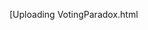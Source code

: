 [Uploading VotingParadox.html<!DOCTYPE html>
<html lang="en">
<head>
    <meta charset="UTF-8">
    <meta name="viewport" content="width=device-width, initial-scale=1.0">
    <title>Economic Anxiety vs Cultural Identity: American Voting Patterns</title>
    <script src="https://cdnjs.cloudflare.com/ajax/libs/Chart.js/3.9.1/chart.min.js"></script>
    <script>
        // Wait for Chart.js to load and test it
        window.addEventListener('load', function() {
            console.log('Page fully loaded');
            console.log('Chart.js available:', typeof Chart !== 'undefined');
            if (typeof Chart !== 'undefined') {
                console.log('Chart.js version:', Chart.version);
            }
        });

        // Define showTab function immediately
        function showTab(tabName) {
            console.log('=== showTab called with:', tabName, '===');
            
            // Hide all tab contents
            const tabContents = document.querySelectorAll('.tab-content');
            console.log('Found tab contents:', tabContents.length);
            tabContents.forEach((tab, index) => {
                console.log(`Tab ${index}:`, tab.id, 'active:', tab.classList.contains('active'));
                if (tab) tab.classList.remove('active');
            });

            // Remove active class from all buttons
            const tabButtons = document.querySelectorAll('.tab-button');
            tabButtons.forEach(button => {
                if (button) button.classList.remove('active');
            });

            // Show selected tab
            const targetTab = document.getElementById(tabName);
            console.log('Target tab element:', targetTab);
            if (targetTab) {
                targetTab.classList.add('active');
                console.log('Activated tab:', tabName);
                
                // Check if canvas elements exist in this tab
                const canvases = targetTab.querySelectorAll('canvas');
                console.log('Canvases in tab:', canvases.length);
                canvases.forEach((canvas, index) => {
                    console.log(`Canvas ${index}:`, canvas.id, 'width:', canvas.width, 'height:', canvas.height);
                });
            } else {
                console.error('Tab element not found for:', tabName);
                return;
            }
            
            // Find and activate the correct button
            const allButtons = document.querySelectorAll('.tab-button');
            allButtons.forEach(button => {
                if (button.onclick && button.onclick.toString().includes(`'${tabName}'`)) {
                    button.classList.add('active');
                    console.log('Activated button for:', tabName);
                }
            });

            // Wait longer and check Chart.js availability
            setTimeout(() => {
                console.log('=== Starting chart initialization ===');
                console.log('Chart.js available:', typeof Chart !== 'undefined');
                console.log('Charts object exists:', typeof charts !== 'undefined');
                
                if (typeof Chart !== 'undefined') {
                    console.log('Chart.js version:', Chart.version || 'unknown');
                    initializeChartsForTab(tabName);
                } else {
                    console.error('Chart.js is not available!');
                    // Try to show a simple message in the chart container
                    const targetTab = document.getElementById(tabName);
                    if (targetTab) {
                        const chartContainers = targetTab.querySelectorAll('.chart-wrapper');
                        chartContainers.forEach(container => {
                            container.innerHTML = '<p style="text-align: center; padding: 50px; color: red;">Chart.js failed to load</p>';
                        });
                    }
                }
            }, 1000);
        }
        
        // Test function availability
        console.log('showTab function defined');

        // Initialize charts object
        let charts = {};
        console.log('Charts object initialized');

        // Chart data definitions
        const distressedCountiesData = {
            labels: ['Prosperous', 'Comfortable', 'Mid-tier', 'At Risk', 'Distressed'],
            datasets: [{
                label: 'Trump 2024 Shift (%)',
                data: [-2.1, 1.3, 4.7, 8.9, 14.1],
                backgroundColor: 'rgba(255, 124, 124, 0.8)',
                borderColor: 'rgba(255, 124, 124, 1)',
                borderWidth: 2
            }, {
                label: 'Poverty Rate (%)',
                data: [8.5, 11.2, 14.8, 18.9, 23.7],
                backgroundColor: 'rgba(136, 132, 216, 0.8)',
                borderColor: 'rgba(136, 132, 216, 1)',
                borderWidth: 2
            }]
        };

        const manufacturingData = {
            datasets: [{
                label: 'Rust Belt',
                data: [
                    {x: -33.2, y: 8.1}, {x: -28.7, y: 9.5}, {x: -25.4, y: 6.2}, 
                    {x: -21.8, y: 7.8}, {x: -19.3, y: 4.9}
                ],
                backgroundColor: 'rgba(255, 124, 124, 0.8)',
                borderColor: 'rgba(255, 124, 124, 1)',
                pointRadius: 8
            }, {
                label: 'South',
                data: [
                    {x: -45.1, y: 3.8}, {x: -23.9, y: 2.1}, {x: -18.2, y: 2.8}
                ],
                backgroundColor: 'rgba(136, 132, 216, 0.8)',
                borderColor: 'rgba(136, 132, 216, 1)',
                pointRadius: 8
            }]
        };

        const casesData = {
            labels: ['Elliott County, KY', 'Mahoning County, OH', 'Monroe County, MI', 'Maverick County, TX'],
            datasets: [{
                label: 'Political Swing (Points)',
                data: [48, 26, 16, 14],
                backgroundColor: [
                    'rgba(255, 124, 124, 0.8)',
                    'rgba(136, 132, 216, 0.8)',
                    'rgba(255, 196, 88, 0.8)',
                    'rgba(130, 202, 157, 0.8)'
                ],
                borderColor: [
                    'rgba(255, 124, 124, 1)',
                    'rgba(136, 132, 216, 1)',
                    'rgba(255, 196, 88, 1)',
                    'rgba(130, 202, 157, 1)'
                ],
                borderWidth: 2
            }]
        };

        const policyData = {
            labels: ['Healthcare\n(ACA/Medicaid)', 'Tax Cuts\nfor Wealthy', 'Trade\nTariffs', 'School\nVouchers'],
            datasets: [{
                label: 'General Public Support (%)',
                data: [68, 21, 35, 42],
                backgroundColor: 'rgba(130, 202, 157, 0.8)',
                borderColor: 'rgba(130, 202, 157, 1)',
                borderWidth: 2
            }, {
                label: 'Votes Against Self-Interest (%)',
                data: [72, 58, 71, 65],
                backgroundColor: 'rgba(255, 124, 124, 0.8)',
                borderColor: 'rgba(255, 124, 124, 1)',
                borderWidth: 2
            }]
        };

        const messagingData = {
            labels: ['Pure Economic\nPolicy', 'Cultural\nValues', 'Economic +\nCultural', 'Immigration +\nEconomy', 'National\nIdentity'],
            datasets: [{
                label: 'Social Media Engagement (%)',
                data: [2.1, 8.4, 6.7, 9.2, 7.8],
                backgroundColor: 'rgba(136, 132, 216, 0.8)',
                borderColor: 'rgba(136, 132, 216, 1)',
                borderWidth: 2
            }, {
                label: 'Political Effectiveness (%)',
                data: [25, 78, 82, 85, 79],
                backgroundColor: 'rgba(130, 202, 157, 0.8)',
                borderColor: 'rgba(130, 202, 157, 1)',
                borderWidth: 2
            }]
        };

        const prioritiesData = {
            labels: ['Economy', 'Immigration', 'Crime', 'Cultural Values', 'Healthcare', 'Education'],
            datasets: [{
                label: 'Trump Voters (%)',
                data: [93, 82, 76, 71, 45, 38],
                backgroundColor: 'rgba(255, 124, 124, 0.8)',
                borderColor: 'rgba(255, 124, 124, 1)',
                borderWidth: 2
            }, {
                label: 'All Voters (%)',
                data: [81, 45, 38, 34, 67, 58],
                backgroundColor: 'rgba(136, 132, 216, 0.8)',
                borderColor: 'rgba(136, 132, 216, 1)',
                borderWidth: 2
            }]
        };

        // Chart initialization function
        function initializeChartsForTab(tabName) {
            console.log('Initializing charts for tab:', tabName);
            console.log('Charts object before:', Object.keys(charts));
            
            // Create real charts with actual data
            if (tabName === 'economic') {
                console.log('Creating economic charts...');
                
                // Distress Chart
                if (!charts.distressChart) {
                    const canvas = document.getElementById('distressChart');
                    if (canvas) {
                        console.log('Creating distress chart');
                        const ctx = canvas.getContext('2d');
                        charts.distressChart = new Chart(ctx, {
                            type: 'bar',
                            data: distressedCountiesData,
                            options: {
                                responsive: true,
                                maintainAspectRatio: false,
                                plugins: {
                                    title: {
                                        display: true,
                                        text: 'Economic Distress vs Republican Voting'
                                    },
                                    legend: {
                                        display: true
                                    }
                                },
                                scales: {
                                    y: {
                                        beginAtZero: true,
                                        title: {
                                            display: true,
                                            text: 'Percentage'
                                        }
                                    }
                                }
                            }
                        });
                        console.log('Distress chart created successfully');
                    }
                }

                // Manufacturing Chart
                if (!charts.manufacturingChart) {
                    const canvas = document.getElementById('manufacturingChart');
                    if (canvas) {
                        console.log('Creating manufacturing chart');
                        const ctx = canvas.getContext('2d');
                        charts.manufacturingChart = new Chart(ctx, {
                            type: 'scatter',
                            data: manufacturingData,
                            options: {
                                responsive: true,
                                maintainAspectRatio: false,
                                plugins: {
                                    title: {
                                        display: true,
                                        text: 'Manufacturing Job Losses vs Political Shifts'
                                    },
                                    legend: {
                                        display: true
                                    }
                                },
                                scales: {
                                    x: {
                                        title: {
                                            display: true,
                                            text: 'Manufacturing Jobs Lost (%)'
                                        }
                                    },
                                    y: {
                                        title: {
                                            display: true,
                                            text: 'Trump Vote Shift 2016 (%)'
                                        }
                                    }
                                }
                            }
                        });
                        console.log('Manufacturing chart created successfully');
                    }
                }
                
            } else if (tabName === 'regional') {
                console.log('Creating regional charts...');
                
                if (!charts.casesChart) {
                    const canvas = document.getElementById('casesChart');
                    if (canvas) {
                        console.log('Creating cases chart');
                        const ctx = canvas.getContext('2d');
                        charts.casesChart = new Chart(ctx, {
                            type: 'bar',
                            data: casesData,
                            options: {
                                responsive: true,
                                maintainAspectRatio: false,
                                plugins: {
                                    title: {
                                        display: true,
                                        text: 'County Case Studies: Political Swings'
                                    },
                                    legend: {
                                        display: false
                                    }
                                },
                                scales: {
                                    y: {
                                        beginAtZero: true,
                                        title: {
                                            display: true,
                                            text: 'Political Swing (Points)'
                                        }
                                    }
                                }
                            }
                        });
                        console.log('Cases chart created successfully');
                    }
                }
                
            } else if (tabName === 'policy') {
                console.log('Creating policy charts...');
                
                if (!charts.policyChart) {
                    const canvas = document.getElementById('policyChart');
                    if (canvas) {
                        console.log('Creating policy chart');
                        const ctx = canvas.getContext('2d');
                        charts.policyChart = new Chart(ctx, {
                            type: 'bar',
                            data: policyData,
                            options: {
                                responsive: true,
                                maintainAspectRatio: false,
                                plugins: {
                                    title: {
                                        display: true,
                                        text: 'Policy Support vs Voting Behavior'
                                    },
                                    legend: {
                                        display: true
                                    }
                                },
                                scales: {
                                    y: {
                                        beginAtZero: true,
                                        title: {
                                            display: true,
                                            text: 'Percentage (%)'
                                        }
                                    }
                                }
                            }
                        });
                        console.log('Policy chart created successfully');
                    }
                }
                
            } else if (tabName === 'messaging') {
                console.log('Creating messaging charts...');
                
                if (!charts.messagingChart) {
                    const canvas = document.getElementById('messagingChart');
                    if (canvas) {
                        console.log('Creating messaging chart');
                        const ctx = canvas.getContext('2d');
                        charts.messagingChart = new Chart(ctx, {
                            type: 'bar',
                            data: messagingData,
                            options: {
                                responsive: true,
                                maintainAspectRatio: false,
                                plugins: {
                                    title: {
                                        display: true,
                                        text: 'Cultural vs Economic Messaging Effectiveness'
                                    },
                                    legend: {
                                        display: true
                                    }
                                },
                                scales: {
                                    y: {
                                        beginAtZero: true,
                                        title: {
                                            display: true,
                                            text: 'Percentage'
                                        }
                                    }
                                }
                            }
                        });
                        console.log('Messaging chart created successfully');
                    }
                }

                if (!charts.prioritiesChart) {
                    const canvas = document.getElementById('prioritiesChart');
                    if (canvas) {
                        console.log('Creating priorities chart');
                        const ctx = canvas.getContext('2d');
                        charts.prioritiesChart = new Chart(ctx, {
                            type: 'bar',
                            data: prioritiesData,
                            options: {
                                responsive: true,
                                maintainAspectRatio: false,
                                plugins: {
                                    title: {
                                        display: true,
                                        text: 'Voter Priorities: Trump Supporters vs All Voters'
                                    },
                                    legend: {
                                        display: true
                                    }
                                },
                                scales: {
                                    y: {
                                        beginAtZero: true,
                                        title: {
                                            display: true,
                                            text: 'Importance (%)'
                                        }
                                    }
                                }
                            }
                        });
                        console.log('Priorities chart created successfully');
                    }
                }
            }
            
            console.log('Chart initialization complete for:', tabName);
            console.log('Charts object after:', Object.keys(charts));
        }
    </script>
    <style>
        * {
            margin: 0;
            padding: 0;
            box-sizing: border-box;
        }

        body {
            font-family: -apple-system, BlinkMacSystemFont, 'Segoe UI', Roboto, sans-serif;
            background: #f5f5f5;
            color: #333;
            line-height: 1.6;
        }

        .container {
            max-width: 1200px;
            margin: 0 auto;
            padding: 20px;
        }

        .header {
            text-align: center;
            margin-bottom: 40px;
            background: linear-gradient(135deg, #667eea 0%, #764ba2 100%);
            color: white;
            padding: 40px 20px;
            border-radius: 15px;
            box-shadow: 0 10px 30px rgba(0,0,0,0.1);
        }

        .header h1 {
            font-size: 2.5rem;
            margin-bottom: 10px;
            font-weight: 700;
        }

        .header p {
            font-size: 1.2rem;
            opacity: 0.9;
        }

        .tabs {
            display: flex;
            justify-content: center;
            margin-bottom: 30px;
            background: white;
            border-radius: 10px;
            padding: 5px;
            box-shadow: 0 5px 15px rgba(0,0,0,0.1);
        }

        .tab-button {
            padding: 12px 24px;
            margin: 0 2px;
            border: none;
            background: transparent;
            cursor: pointer;
            border-radius: 8px;
            font-weight: 600;
            transition: all 0.3s ease;
            color: #666;
            user-select: none;
        }

        .tab-button.active {
            background: #667eea !important;
            color: white !important;
            box-shadow: 0 2px 10px rgba(102, 126, 234, 0.3);
        }

        .tab-button:hover:not(.active) {
            background: #f0f0f0;
            color: #333;
        }

        .tab-button:active {
            transform: translateY(1px);
        }

        .tab-content {
            display: none;
        }

        .tab-content.active {
            display: block;
            animation: fadeIn 0.3s ease;
        }

        @keyframes fadeIn {
            from { opacity: 0; transform: translateY(10px); }
            to { opacity: 1; transform: translateY(0); }
        }

        .chart-container {
            background: white;
            padding: 30px;
            border-radius: 15px;
            margin-bottom: 30px;
            box-shadow: 0 5px 20px rgba(0,0,0,0.1);
        }

        .chart-container h3 {
            font-size: 1.5rem;
            margin-bottom: 20px;
            color: #333;
            border-bottom: 3px solid #667eea;
            padding-bottom: 10px;
        }

        .chart-wrapper {
            position: relative;
            height: 400px;
            margin-bottom: 15px;
        }

        .chart-description {
            font-size: 0.9rem;
            color: #666;
            background: #f8f9fa;
            padding: 15px;
            border-radius: 8px;
            border-left: 4px solid #667eea;
        }

        .stats-grid {
            display: grid;
            grid-template-columns: repeat(auto-fit, minmax(250px, 1fr));
            gap: 20px;
            margin-bottom: 30px;
        }

        .stat-card {
            background: white;
            padding: 25px;
            border-radius: 15px;
            text-align: center;
            box-shadow: 0 5px 20px rgba(0,0,0,0.1);
            transition: transform 0.3s ease;
        }

        .stat-card:hover {
            transform: translateY(-5px);
        }

        .stat-number {
            font-size: 2.5rem;
            font-weight: 700;
            margin-bottom: 10px;
        }

        .stat-description {
            color: #666;
            font-size: 0.9rem;
        }

        .case-studies {
            display: grid;
            grid-template-columns: repeat(auto-fit, minmax(300px, 1fr));
            gap: 20px;
            margin-top: 20px;
        }

        .case-card {
            background: white;
            padding: 20px;
            border-radius: 10px;
            border-left: 4px solid #ff7c7c;
            box-shadow: 0 3px 15px rgba(0,0,0,0.1);
        }

        .case-card h4 {
            color: #333;
            margin-bottom: 10px;
            font-size: 1.1rem;
        }

        .case-card p {
            color: #666;
            font-size: 0.9rem;
            margin-bottom: 5px;
        }

        .transformation-grid {
            display: grid;
            grid-template-columns: repeat(auto-fit, minmax(200px, 1fr));
            gap: 20px;
            margin-top: 20px;
        }

        .transformation-card {
            padding: 20px;
            border-radius: 10px;
            text-align: center;
        }

        .transformation-card.blue {
            background: linear-gradient(135deg, #e3f2fd, #bbdefb);
            border: 2px solid #2196f3;
        }

        .transformation-card.red {
            background: linear-gradient(135deg, #ffebee, #ffcdd2);
            border: 2px solid #f44336;
        }

        .transformation-card.gray {
            background: linear-gradient(135deg, #f5f5f5, #e0e0e0);
            border: 2px solid #9e9e9e;
        }

        .transformation-number {
            font-size: 2rem;
            font-weight: 700;
            margin-bottom: 5px;
        }

        .findings-grid {
            display: grid;
            grid-template-columns: repeat(auto-fit, minmax(350px, 1fr));
            gap: 30px;
            margin-top: 20px;
        }

        .findings-section {
            background: white;
            padding: 25px;
            border-radius: 15px;
            box-shadow: 0 5px 20px rgba(0,0,0,0.1);
        }

        .findings-section h4 {
            margin-bottom: 15px;
            padding-bottom: 10px;
            border-bottom: 2px solid;
        }

        .findings-section.economic h4 {
            color: #2196f3;
            border-color: #2196f3;
        }

        .findings-section.cultural h4 {
            color: #f44336;
            border-color: #f44336;
        }

        .findings-section ul {
            list-style: none;
        }

        .findings-section li {
            padding: 8px 0;
            font-size: 0.9rem;
            border-bottom: 1px solid #eee;
        }

        .findings-section li:last-child {
            border-bottom: none;
        }

        .theory-section {
            background: white;
            padding: 25px;
            border-radius: 15px;
            box-shadow: 0 5px 20px rgba(0,0,0,0.1);
            margin-top: 20px;
        }

        .theory-item {
            padding: 15px;
            margin-bottom: 15px;
            border-radius: 8px;
            border-left: 4px solid;
        }

        .theory-item.blue {
            background: #e3f2fd;
            border-color: #2196f3;
        }

        .theory-item.green {
            background: #e8f5e8;
            border-color: #4caf50;
        }

        .theory-item.purple {
            background: #f3e5f5;
            border-color: #9c27b0;
        }

        .theory-item h4 {
            margin-bottom: 8px;
            font-size: 1.1rem;
        }

        .theory-item p {
            color: #666;
            font-size: 0.9rem;
        }

        .footer {
            text-align: center;
            margin-top: 40px;
            padding: 20px;
            color: #666;
            font-size: 0.8rem;
            background: white;
            border-radius: 10px;
        }

        @media (max-width: 768px) {
            .header h1 {
                font-size: 2rem;
            }
            
            .header p {
                font-size: 1rem;
            }
            
            .tabs {
                flex-wrap: wrap;
            }
            
            .tab-button {
                padding: 10px 16px;
                font-size: 0.9rem;
            }
        }
    </style>
</head>
<body>
    <div class="container">
        <div class="header">
            <h1>Economic Anxiety vs Cultural Identity</h1>
            <p>Interactive analysis of why economically struggling communities vote against their apparent economic interests</p>
        </div>

        <div class="tabs">
            <button class="tab-button active" onclick="console.log('Summary clicked'); showTab('summary')">Summary</button>
            <button class="tab-button" onclick="console.log('Economic clicked'); showTab('economic')">Economic Data</button>
            <button class="tab-button" onclick="console.log('Regional clicked'); showTab('regional')">Regional Cases</button>
            <button class="tab-button" onclick="console.log('Policy clicked'); showTab('policy')">Policy Contradictions</button>
            <button class="tab-button" onclick="console.log('Messaging clicked'); showTab('messaging')">Cultural Messaging</button>
        </div>

        <!-- Summary Tab -->
        <div id="summary" class="tab-content active">
            <div style="background: linear-gradient(135deg, #e3f2fd, #ffebee); padding: 30px; border-radius: 15px; text-align: center; margin-bottom: 30px;">
                <h3 style="font-size: 2rem; margin-bottom: 15px; color: #333;">The American Voting Paradox</h3>
                <p style="font-size: 1.1rem; color: #555; max-width: 800px; margin: 0 auto;">
                    Economically struggling communities consistently vote for policies that may harm their economic interests, 
                    driven by cultural identity considerations that override rational economic calculations.
                </p>
            </div>

            <div class="stats-grid">
                <div class="stat-card">
                    <div class="stat-number" style="color: #f44336;">97%</div>
                    <div class="stat-description">of the 100 poorest counties are in Republican states</div>
                </div>
                <div class="stat-card">
                    <div class="stat-number" style="color: #2196f3;">+14.1%</div>
                    <div class="stat-description">average swing toward Trump in most distressed counties</div>
                </div>
                <div class="stat-card">
                    <div class="stat-number" style="color: #4caf50;">3.5x</div>
                    <div class="stat-description">cultural anxiety is stronger predictor than economic distress</div>
                </div>
                <div class="stat-card">
                    <div class="stat-number" style="color: #9c27b0;">5.5M</div>
                    <div class="stat-description">manufacturing jobs lost (2000-2017) in areas that shifted Republican</div>
                </div>
            </div>

            <div class="findings-grid">
                <div class="findings-section economic">
                    <h4>Economic Patterns</h4>
                    <ul>
                        <li>• Highest distress counties show largest Republican swings</li>
                        <li>• Manufacturing job losses correlate with conservative voting</li>
                        <li>• Trade war policies hurt the communities that supported them</li>
                        <li>• Tax cuts primarily benefit wealthy while harming working families</li>
                    </ul>
                </div>
                <div class="findings-section cultural">
                    <h4>Cultural Drivers</h4>
                    <ul>
                        <li>• Cultural messaging outperforms economic appeals 4:1</li>
                        <li>• Identity-based content achieves higher viral rates</li>
                        <li>• Status threat more powerful than economic threat</li>
                        <li>• Group loyalty overrides individual economic interest</li>
                    </ul>
                </div>
            </div>

            <div class="theory-section">
                <h3 style="margin-bottom: 20px;">Theoretical Framework</h3>
                <div class="theory-item blue">
                    <h4>System Justification Theory</h4>
                    <p>People defend existing systems even when disadvantaged, driven by needs for certainty, security, and social acceptance.</p>
                </div>
                <div class="theory-item green">
                    <h4>Social Identity Theory</h4>
                    <p>Group membership and cultural identity often override individual economic calculations in political decision-making.</p>
                </div>
                <div class="theory-item purple">
                    <h4>Motivated Reasoning</h4>
                    <p>Voters engage emotion-based reasoning that supports group identity rather than analytical thinking about economic interests.</p>
                </div>
            </div>
        </div>

        <!-- Economic Data Tab -->
        <div id="economic" class="tab-content">
            <div class="chart-container">
                <h3>Economic Distress vs Republican Voting (2024)</h3>
                <div class="chart-wrapper">
                    <canvas id="distressChart"></canvas>
                </div>
                <div class="chart-description">
                    <strong>Key Finding:</strong> Counties with highest economic distress show largest shifts toward Trump (+14.1%), 
                    despite policies that may not address their economic challenges.
                </div>
            </div>

            <div class="chart-container">
                <h3>Manufacturing Job Losses vs Political Shifts</h3>
                <div class="chart-wrapper">
                    <canvas id="manufacturingChart"></canvas>
                </div>
                <div class="chart-description">
                    <strong>Paradox:</strong> States with greater manufacturing job losses showed larger swings toward policies 
                    that economists predict will not restore manufacturing employment.
                </div>
            </div>
        </div>

        <!-- Regional Cases Tab -->
        <div id="regional" class="tab-content">
            <div class="chart-container">
                <h3>County Case Studies: Economic Distress vs Political Swings</h3>
                <div class="chart-wrapper">
                    <canvas id="casesChart"></canvas>
                </div>
                <div class="case-studies">
                    <div class="case-card">
                        <h4>Elliott County, KY</h4>
                        <p>Poorest county, massive swing</p>
                        <p><strong>Poverty Rate:</strong> 32.1%</p>
                        <p><strong>Political Swing:</strong> 48 points</p>
                    </div>
                    <div class="case-card">
                        <h4>Mahoning County, OH</h4>
                        <p>Youngstown - lost 40k steel jobs</p>
                        <p><strong>Poverty Rate:</strong> 19.8%</p>
                        <p><strong>Political Swing:</strong> 26 points</p>
                    </div>
                    <div class="case-card">
                        <h4>Monroe County, MI</h4>
                        <p>Auto industry struggles</p>
                        <p><strong>Poverty Rate:</strong> 12.3%</p>
                        <p><strong>Political Swing:</strong> 16 points</p>
                    </div>
                    <div class="case-card">
                        <h4>Maverick County, TX</h4>
                        <p>95% Hispanic, biggest 2024 swing</p>
                        <p><strong>Poverty Rate:</strong> 28.7%</p>
                        <p><strong>Political Swing:</strong> 14 points</p>
                    </div>
                </div>
            </div>

            <div class="chart-container">
                <h3>West Virginia Transformation</h3>
                <div class="transformation-grid">
                    <div class="transformation-card blue">
                        <h4>1996</h4>
                        <div class="transformation-number">+15%</div>
                        <p>Clinton margin over Dole<br/>Higher than California</p>
                    </div>
                    <div class="transformation-card red">
                        <h4>2024</h4>
                        <div class="transformation-number">+42%</div>
                        <p>Trump margin<br/>2nd best performing state</p>
                    </div>
                    <div class="transformation-card gray">
                        <h4>Economic Reality</h4>
                        <div class="transformation-number">-78%</div>
                        <p>Coal jobs lost since 1970s<br/>Population declining 6 years</p>
                    </div>
                </div>
            </div>
        </div>

        <!-- Policy Contradictions Tab -->
        <div id="policy" class="tab-content">
            <div class="chart-container">
                <h3>Policy Support vs Voting Behavior Contradictions</h3>
                <div class="chart-wrapper">
                    <canvas id="policyChart"></canvas>
                </div>
                <div class="chart-description">
                    <strong>Contradiction:</strong> High general support for policies that would help economically struggling communities, 
                    but consistent voting for representatives who oppose these policies.
                </div>
            </div>

            <div class="chart-container">
                <h3>Kentucky Healthcare Paradox</h3>
                <div class="findings-grid">
                    <div class="findings-section economic">
                        <h4>ACA Benefits in Kentucky</h4>
                        <ul>
                            <li>• <strong>475,000</strong> gained coverage</li>
                            <li>• Uninsured rate: <strong>19% → 7%</strong></li>
                            <li>• Drug treatment up <strong>740%</strong></li>
                            <li>• Billions in federal funding</li>
                            <li>• Better than national average</li>
                        </ul>
                    </div>
                    <div class="findings-section cultural">
                        <h4>Voting Behavior</h4>
                        <ul>
                            <li>• Reelected Mitch McConnell</li>
                            <li>• Elected Bevin (anti-ACA)</li>
                            <li>• Supported ACA repeal efforts</li>
                            <li>• Voted against healthcare expansion</li>
                            <li>• Maintained opposition despite benefits</li>
                        </ul>
                    </div>
                </div>
            </div>
        </div>

        <!-- Cultural Messaging Tab -->
        <div id="messaging" class="tab-content">
            <div class="chart-container">
                <h3>Cultural vs Economic Messaging Effectiveness</h3>
                <div class="chart-wrapper">
                    <canvas id="messagingChart"></canvas>
                </div>
                <div class="chart-description">
                    <strong>Key Insight:</strong> Cultural messaging and identity-based appeals significantly outperform 
                    pure economic policy discussions in both engagement and political effectiveness.
                </div>
            </div>

            <div class="chart-container">
                <h3>Voter Priorities: Trump Supporters vs All Voters</h3>
                <div class="chart-wrapper">
                    <canvas id="prioritiesChart"></canvas>
                </div>
                <div class="chart-description">
                    <strong>Pattern:</strong> While economy ranks high for all voters, Trump supporters prioritize 
                    cultural issues (immigration, crime, values) much more than general population.
                </div>
            </div>
        </div>

        <div class="footer">
            <p>Data sources: Economic Innovation Group, Bureau of Labor Statistics, American National Election Studies, Pew Research, Academic Studies</p>
        </div>
    </div>

    <script>
    <script>
        // Chart data
        const distressedCountiesData = {
            labels: ['Prosperous', 'Comfortable', 'Mid-tier', 'At Risk', 'Distressed'],
            datasets: [{
                label: 'Trump 2024 Shift (%)',
                data: [-2.1, 1.3, 4.7, 8.9, 14.1],
                backgroundColor: 'rgba(255, 124, 124, 0.8)',
                borderColor: 'rgba(255, 124, 124, 1)',
                borderWidth: 2,
                yAxisID: 'y'
            }, {
                label: 'Poverty Rate (%)',
                data: [8.5, 11.2, 14.8, 18.9, 23.7],
                backgroundColor: 'rgba(136, 132, 216, 0.8)',
                borderColor: 'rgba(136, 132, 216, 1)',
                borderWidth: 2,
                yAxisID: 'y1'
            }]
        };

        const manufacturingData = {
            datasets: [{
                label: 'Rust Belt',
                data: [
                    {x: -33.2, y: 8.1}, {x: -28.7, y: 9.5}, {x: -25.4, y: 6.2}, 
                    {x: -21.8, y: 7.8}, {x: -19.3, y: 4.9}
                ],
                backgroundColor: 'rgba(255, 124, 124, 0.8)',
                borderColor: 'rgba(255, 124, 124, 1)',
                pointRadius: 8
            }, {
                label: 'South',
                data: [
                    {x: -45.1, y: 3.8}, {x: -23.9, y: 2.1}, {x: -18.2, y: 2.8}
                ],
                backgroundColor: 'rgba(136, 132, 216, 0.8)',
                borderColor: 'rgba(136, 132, 216, 1)',
                pointRadius: 8
            }]
        };

        const casesData = {
            labels: ['Elliott County, KY', 'Mahoning County, OH', 'Monroe County, MI', 'Maverick County, TX'],
            datasets: [{
                label: 'Political Swing (Points)',
                data: [48, 26, 16, 14],
                backgroundColor: [
                    'rgba(255, 124, 124, 0.8)',
                    'rgba(136, 132, 216, 0.8)',
                    'rgba(255, 196, 88, 0.8)',
                    'rgba(130, 202, 157, 0.8)'
                ],
                borderColor: [
                    'rgba(255, 124, 124, 1)',
                    'rgba(136, 132, 216, 1)',
                    'rgba(255, 196, 88, 1)',
                    'rgba(130, 202, 157, 1)'
                ],
                borderWidth: 2
            }]
        };

        const policyData = {
            labels: ['Healthcare\n(ACA/Medicaid)', 'Tax Cuts\nfor Wealthy', 'Trade\nTariffs', 'School\nVouchers'],
            datasets: [{
                label: 'General Public Support (%)',
                data: [68, 21, 35, 42],
                backgroundColor: 'rgba(130, 202, 157, 0.8)',
                borderColor: 'rgba(130, 202, 157, 1)',
                borderWidth: 2
            }, {
                label: 'Votes Against Self-Interest (%)',
                data: [72, 58, 71, 65],
                backgroundColor: 'rgba(255, 124, 124, 0.8)',
                borderColor: 'rgba(255, 124, 124, 1)',
                borderWidth: 2
            }]
        };

        const messagingData = {
            labels: ['Pure Economic\nPolicy', 'Cultural\nValues', 'Economic +\nCultural', 'Immigration +\nEconomy', 'National\nIdentity'],
            datasets: [{
                label: 'Social Media Engagement (%)',
                data: [2.1, 8.4, 6.7, 9.2, 7.8],
                backgroundColor: 'rgba(136, 132, 216, 0.8)',
                borderColor: 'rgba(136, 132, 216, 1)',
                borderWidth: 2,
                yAxisID: 'y'
            }, {
                label: 'Political Effectiveness (%)',
                data: [25, 78, 82, 85, 79],
                backgroundColor: 'rgba(130, 202, 157, 0.8)',
                borderColor: 'rgba(130, 202, 157, 1)',
                borderWidth: 2,
                yAxisID: 'y1'
            }]
        };

        const prioritiesData = {
            labels: ['Economy', 'Immigration', 'Crime', 'Cultural Values', 'Healthcare', 'Education'],
            datasets: [{
                label: 'Trump Voters (%)',
                data: [93, 82, 76, 71, 45, 38],
                backgroundColor: 'rgba(255, 124, 124, 0.8)',
                borderColor: 'rgba(255, 124, 124, 1)',
                borderWidth: 2
            }, {
                label: 'All Voters (%)',
                data: [81, 45, 38, 34, 67, 58],
                backgroundColor: 'rgba(136, 132, 216, 0.8)',
                borderColor: 'rgba(136, 132, 216, 1)',
                borderWidth: 2
            }]
        };

        let charts = {};

        function initializeChartsForTab(tabName) {
            if (tabName === 'economic') {
                if (!charts.distressChart) {
                    const ctx1 = document.getElementById('distressChart').getContext('2d');
                    charts.distressChart = new Chart(ctx1, {
                        type: 'bar',
                        data: distressedCountiesData,
                        options: {
                            responsive: true,
                            maintainAspectRatio: false,
                            scales: {
                                y: {
                                    title: {
                                        display: true,
                                        text: 'Percentage (%)'
                                    }
                                }
                            },
                            plugins: {
                                legend: {
                                    display: true
                                }
                            }
                        }
                    });
                }
            } else if (tabName === 'messaging') {
                if (!charts.messagingChart) {
                    const ctx5 = document.getElementById('messagingChart').getContext('2d');
                    charts.messagingChart = new Chart(ctx5, {
                        type: 'bar',
                        data: messagingData,
                        options: {
                            responsive: true,
                            maintainAspectRatio: false,
                            scales: {
                                y: {
                                    type: 'linear',
                                    display: true,
                                    position: 'left',
                                    title: {
                                        display: true,
                                        text: 'Social Media Engagement (%)'
                                    }
                                },
                                y1: {
                                    type: 'linear',
                                    display: true,
                                    position: 'right',
                                    title: {
                                        display: true,
                                        text: 'Political Effectiveness (%)'
                                    },
                                    grid: {
                                        drawOnChartArea: false,
                                    },
                                }
                            },
                            plugins: {
                                legend: {
                                    display: true
                                }
                            }
                        }
                    });
                }

                if (!charts.prioritiesChart) {
                    const ctx6 = document.getElementById('prioritiesChart').getContext('2d');
                    charts.prioritiesChart = new Chart(ctx6, {
                        type: 'bar',
                        data: prioritiesData,
                        options: {
                            responsive: true,
                            maintainAspectRatio: false,
                            scales: {
                                y: {
                                    title: {
                                        display: true,
                                        text: 'Importance (%)'
                                    }
                                }
                            },
                            plugins: {
                                legend: {
                                    display: true
                                }
                            }
                        }
                    });
                }
            }
        }

        // Initialize when page loads
        document.addEventListener('DOMContentLoaded', function() {
            console.log('DOM loaded, initializing...');
            
            // Test basic functionality
            console.log('Testing selectors...');
            console.log('Tab contents found:', document.querySelectorAll('.tab-content').length);
            console.log('Tab buttons found:', document.querySelectorAll('.tab-button').length);
            
            // Add event listeners to tab buttons (as backup to onclick)
            const tabButtons = document.querySelectorAll('.tab-button');
            tabButtons.forEach((button, index) => {
                console.log(`Setting up button ${index}:`, button.getAttribute('data-tab'));
                button.addEventListener('click', function(e) {
                    e.preventDefault();
                    const tabName = this.getAttribute('data-tab');
                    console.log('Event listener triggered for:', tabName);
                    window.showTab(tabName);
                });
            });
            
            // Initialize default view
            console.log('Initializing default view...');
            initializeChartsForTab('summary');
            
            // Test the showTab function directly
            console.log('Testing showTab function...');
            if (typeof window.showTab === 'function') {
                console.log('showTab function is available');
            } else {
                console.error('showTab function is NOT available');
            }
        });
                            responsive: true,
                            maintainAspectRatio: false,
                            scales: {
                                y: {
                                    type: 'linear',
                                    display: true,
                                    position: 'left',
                                    title: {
                                        display: true,
                                        text: 'Trump 2024 Shift (%)'
                                    }
                                },
                                y1: {
                                    type: 'linear',
                                    display: true,
                                    position: 'right',
                                    title: {
                                        display: true,
                                        text: 'Poverty Rate (%)'
                                    },
                                    grid: {
                                        drawOnChartArea: false,
                                    },
                                }
                            },
                            plugins: {
                                legend: {
                                    display: true
                                }
                            }
                        }
                    });
                }

                if (!charts.manufacturingChart) {
                    const ctx2 = document.getElementById('manufacturingChart').getContext('2d');
                    charts.manufacturingChart = new Chart(ctx2, {
                        type: 'scatter',
                        data: manufacturingData,
                        options: {
                            responsive: true,
                            maintainAspectRatio: false,
                            scales: {
                                x: {
                                    title: {
                                        display: true,
                                        text: 'Manufacturing Jobs Lost (%)'
                                    }
                                },
                                y: {
                                    title: {
                                        display: true,
                                        text: 'Trump Vote Shift 2016 (%)'
                                    }
                                }
                            },
                            plugins: {
                                legend: {
                                    display: true
                                }
                            }
                        }
                    });
                }
            } else if (tabName === 'regional') {
                if (!charts.casesChart) {
                    const ctx3 = document.getElementById('casesChart').getContext('2d');
                    charts.casesChart = new Chart(ctx3, {
                        type: 'bar',
                        data: casesData,
                        options: {
                            responsive: true,
                            maintainAspectRatio: false,
                            scales: {
                                y: {
                                    title: {
                                        display: true,
                                        text: 'Political Swing (Percentage Points)'
                                    }
                                }
                            },
                            plugins: {
                                legend: {
                                    display: false
                                }
                            }
                        }
                    });
                }
            } else if (tabName === 'policy') {
                if (!charts.policyChart) {
                    const ctx4 = document.getElementById('policyChart').getContext('2d');
                    charts.policyChart = new Chart(ctx4, {
                        type: 'bar',
                        data: policyData,
                        options: {l…]()
